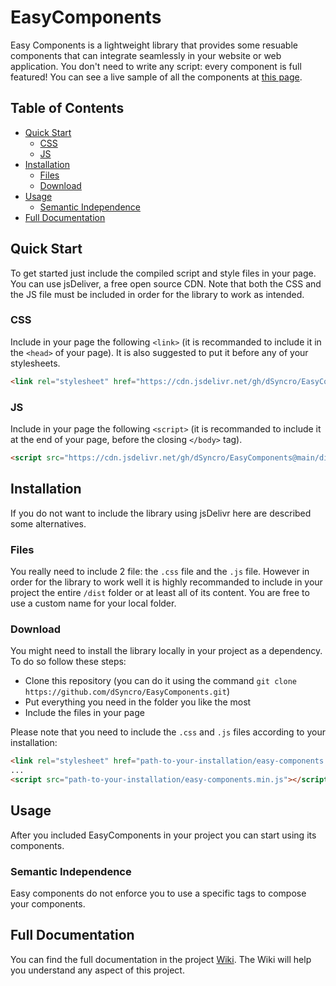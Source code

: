 # EasyComponents
Easy Components is a lightweight library that provides some resuable components that can integrate seamlessly in your website or web application. You don't need to write any script: every component is full featured! You can see a live sample of all the components at [this page](https://dsyncro.github.io/EasyComponents/sample).

## Table of Contents
* [Quick Start](#quick-start)
  + [CSS](#css)
  + [JS](#js)
* [Installation](#installation)
  + [Files](#files)
  + [Download](#download)
* [Usage](#usage)
  + [Semantic Independence](#semantic-independence)
* [Full Documentation](#full-documentation)

## Quick Start
To get started just include the compiled script and style files in your page. You can use jsDeliver, a free open source CDN. Note that both the CSS and the JS file must be included in order for the library to work as intended.

### CSS
Include in your page the following `<link>` (it is recommanded to include it in the `<head>` of your page).
It is also suggested to put it before any of your stylesheets.
```html
<link rel="stylesheet" href="https://cdn.jsdelivr.net/gh/dSyncro/EasyComponents@main/dist/easy-components.min.css" crossorigin="anonymous">
```

### JS
Include in your page the following `<script>` (it is recommanded to include it at the end of your page, before the closing `</body>` tag).
```html
<script src="https://cdn.jsdelivr.net/gh/dSyncro/EasyComponents@main/dist/easy-components.min.js" crossorigin="anonymous"></script>
```

## Installation
If you do not want to include the library using jsDelivr here are described some alternatives.

### Files
You really need to include 2 file: the `.css` file and the `.js` file. However in order for the library to work well it is highly recommanded to include in your project the entire `/dist` folder or at least all of its content. You are free to use a custom name for your local folder.

### Download
You might need to install the library locally in your project as a dependency. To do so follow these steps:
- Clone this repository (you can do it using the command `git clone https://github.com/dSyncro/EasyComponents.git`)
- Put everything you need in the folder you like the most
- Include the files in your page

Please note that you need to include the `.css` and `.js` files according to your installation:

```html
<link rel="stylesheet" href="path-to-your-installation/easy-components.min.css">
...
<script src="path-to-your-installation/easy-components.min.js"></script>
```

## Usage

After you included EasyComponents in your project you can start using its components.

### Semantic Independence

Easy components do not enforce you to use a specific tags to compose your components.

## Full Documentation
You can find the full documentation in the project [Wiki](https://github.com/dSyncro/EasyComponents/Wiki). The Wiki will help you understand any aspect of this project.
